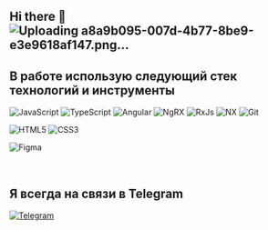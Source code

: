 ## Hi there 👋![Uploading a8a9b095-007d-4b77-8be9-e3e9618af147.png…]()

## В работе использую следующий стек технологий и инструменты

![JavaScript](https://img.shields.io/badge/-JavaScript-323330?style=for-the-badge&logo=javascript&logoColor=F7DF1E)
![TypeScript](https://img.shields.io/badge/typescript-3178c6?style=for-the-badge&logo=typescript&logoColor=white)
![Angular](https://img.shields.io/badge/react-%2320232a.svg?style=for-the-badge&logo=react&logoColor=%2361DAFB)
![NgRX](https://img.shields.io/badge/-Redux-764ABC?style=for-the-badge&logo=Redux&logoColor=white)
![RxJs](https://img.shields.io/badge/-Git-090909?style=for-the-badge&logo=Git&logoColor=#F05030)
![NX](https://img.shields.io/badge/-Git-090909?style=for-the-badge&logo=Git&logoColor=#F05030)
![Git](https://img.shields.io/badge/-Git-090909?style=for-the-badge&logo=Git&logoColor=#F05030)

![HTML5](https://img.shields.io/badge/HTML5-E34F26?style=for-the-badge&logo=html5&logoColor=white)
![CSS3](https://img.shields.io/badge/-CSS3-2196F3?style=for-the-badge&logo=CSS3&logoColor=white)

![Figma](https://img.shields.io/badge/-Figma-FF7362?style=for-the-badge&logo=Figma&logoColor=white)

<br/>

## Я всегда на связи в Telegram

[![Telegram](https://img.shields.io/badge/-Telegram-090909?style=social&logo=Telegram)](https://t.me/runar_n)
